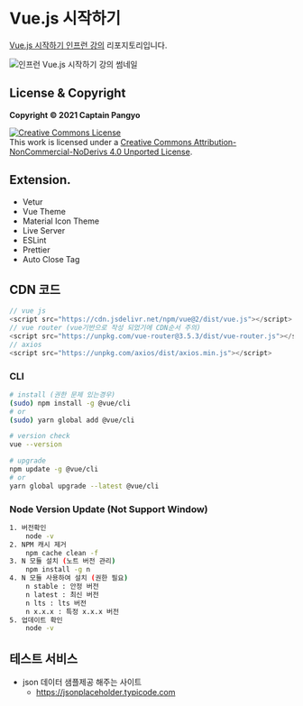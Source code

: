 # Vue.js 시작하기

[Vue.js 시작하기 인프런 강의](https://www.inflearn.com/course/Age-of-Vuejs) 리포지토리입니다.

![인프런 Vue.js 시작하기 강의 썸네일](https://cdn.inflearn.com/public/courses/324088/course_cover/ac203578-d458-44f4-b273-81cb719a89b0/lv1.png)

## License & Copyright

**Copyright © 2021 Captain Pangyo**

<a rel="license" href="http://creativecommons.org/licenses/by-nc-nd/4.0/"><img alt="Creative Commons License" style="border-width:0" src="https://i.creativecommons.org/l/by-nc-nd/4.0/88x31.png" /></a><br />This work is licensed under a <a rel="license" href="http://creativecommons.org/licenses/by-nc-nd/4.0/">Creative Commons Attribution-NonCommercial-NoDerivs 4.0 Unported License</a>.

## Extension.
- Vetur
- Vue Theme
- Material Icon Theme
- Live Server
- ESLint
- Prettier
- Auto Close Tag

## CDN 코드
``` javascript 
// vue js
<script src="https://cdn.jsdelivr.net/npm/vue@2/dist/vue.js"></script>
// vue router (vue기반으로 작성 되었기에 CDN순서 주의)
<script src="https://unpkg.com/vue-router@3.5.3/dist/vue-router.js"></script>
// axios
<script src="https://unpkg.com/axios/dist/axios.min.js"></script>
```

### CLI
``` sh
# install (권한 문제 있는경우)
(sudo) npm install -g @vue/cli
# or
(sudo) yarn global add @vue/cli

# version check
vue --version

# upgrade
npm update -g @vue/cli
# or
yarn global upgrade --latest @vue/cli
```

### Node Version Update (Not Support Window)
``` sh
1. 버전확인
    node -v
2. NPM 캐시 제거
    npm cache clean -f
3. N 모듈 설치 (노트 버전 관리)
    npm install -g n
4. N 모듈 사용하여 설치 (권한 필요)
    n stable : 안정 버전
    n latest : 최신 버전
    n lts : lts 버전
    n x.x.x : 특정 x.x.x 버전
5. 업데이트 확인
    node -v
```
## 테스트 서비스
- json 데이터 샘플제공 해주는 사이트 
    + https://jsonplaceholder.typicode.com